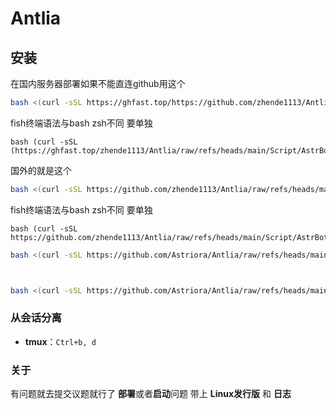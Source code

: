 # Antlia


## 安装

在国内服务器部署如果不能直连github用这个

```bash
bash <(curl -sSL https://ghfast.top/https://github.com/zhende1113/Antlia/raw/refs/heads/main/Script/AstrBot/Antlia.sh)
```
fish终端语法与bash zsh不同 要单独
```fish
bash (curl -sSL (https://ghfast.top/zhende1113/Antlia/raw/refs/heads/main/Script/AstrBot/Antlia.sh)
```

国外的就是这个

```bash
bash <(curl -sSL https://github.com/zhende1113/Antlia/raw/refs/heads/main/Script/AstrBot/Antlia.sh)
```

fish终端语法与bash zsh不同 要单独
```fish
bash (curl -sSL https://github.com/zhende1113/Antlia/raw/refs/heads/main/Script/AstrBot/Antlia.sh)
```
```bash
bash <(curl -sSL https://github.com/Astriora/Antlia/raw/refs/heads/main/Script/UV/uv_install.sh)
```

```bash


bash <(curl -sSL https://github.com/Astriora/Antlia/raw/refs/heads/main/Script/NapCat/install.sh)
```
### 从会话分离

- **tmux**：`Ctrl+b, d`

### 关于

有问题就去提交议题就行了 **部署**或者**启动**问题 带上 **Linux发行版** 和 **日志**
